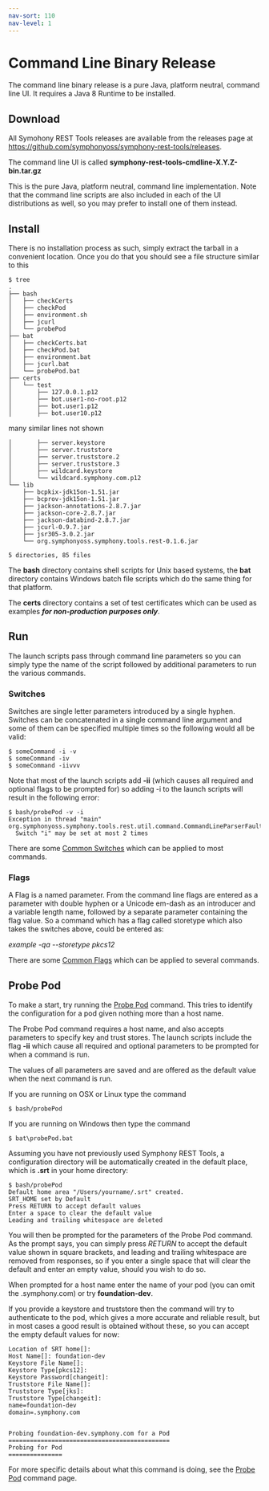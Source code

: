 ```yaml
---
nav-sort: 110
nav-level: 1
---
```

# Command Line Binary Release
The command line binary release is a pure Java, platform neutral, command line UI. It requires a Java 8 Runtime to be installed.

## Download
All Symohony REST Tools releases are available from the releases page at https://github.com/symphonyoss/symphony-rest-tools/releases.

The command line UI is called **symphony-rest-tools-cmdline-X.Y.Z-bin.tar.gz**

This is the pure Java, platform neutral, command line implementation. Note that the command line scripts are also included in each of the UI distributions as well, so you may prefer to install one of them instead.

## Install
There is no installation process as such, simply extract the tarball in a convenient location. Once you do that you should see a file structure similar to this

```
$ tree
.
├── bash
│   ├── checkCerts
│   ├── checkPod
│   ├── environment.sh
│   ├── jcurl
│   └── probePod
├── bat
│   ├── checkCerts.bat
│   ├── checkPod.bat
│   ├── environment.bat
│   ├── jcurl.bat
│   └── probePod.bat
├── certs
│   └── test
│       ├── 127.0.0.1.p12
│       ├── bot.user1-no-root.p12
│       ├── bot.user1.p12
│       ├── bot.user10.p12
```
many similar lines not shown
```
│       ├── server.keystore
│       ├── server.truststore
│       ├── server.truststore.2
│       ├── server.truststore.3
│       ├── wildcard.keystore
│       └── wildcard.symphony.com.p12
└── lib
    ├── bcpkix-jdk15on-1.51.jar
    ├── bcprov-jdk15on-1.51.jar
    ├── jackson-annotations-2.8.7.jar
    ├── jackson-core-2.8.7.jar
    ├── jackson-databind-2.8.7.jar
    ├── jcurl-0.9.7.jar
    ├── jsr305-3.0.2.jar
    └── org.symphonyoss.symphony.tools.rest-0.1.6.jar

5 directories, 85 files
```

The **bash** directory contains shell scripts for Unix based systems, the **bat** directory contains Windows batch file scripts which do the same thing for that platform.

The **certs** directory contains a set of test certificates which can be used as examples _**for non-production purposes only**_.

## Run
The launch scripts pass through command line parameters so you can simply type the name of the script followed by additional parameters to run the various commands.

### Switches
Switches are single letter parameters introduced by a single hyphen. Switches can be concatenated in a single command line argument and some of them can be specified multiple times so the following would all be valid:

```
$ someCommand -i -v
$ someCommand -iv
$ someCommand -iivvv
```

Note that most of the launch scripts add **-ii** (which causes all required and optional flags to be prompted for) so adding -i to the launch scripts will result in the following error:

```
$ bash/probePod -v -i
Exception in thread "main" org.symphonyoss.symphony.tools.rest.util.command.CommandLineParserFault: 
  Switch "i" may be set at most 2 times
```
There are some [Common Switches](../CommonSwitches.md) which can be applied to most commands.

### Flags
A Flag is a named parameter. From the command line flags are entered as a parameter with double hyphen or a Unicode em-dash as an introducer and a variable length name, followed by a separate parameter containing the flag value. So a command which has a flag called storetype which also takes the switches above, could be entered as:

_example -qa --storetype pkcs12_

There are some [Common Flags](../CommonFlags.md) which can be applied to several commands.

## Probe Pod
To make a start, try running the [Probe Pod](../Commands/ProbePod.md) command. This tries to identify the configuration for a pod given nothing more than a host name.

The Probe Pod command requires a host name, and also accepts parameters to specify key and trust stores. The launch scripts include the flag **-ii** which cause all required and optional parameters to be prompted for when a command is run.

The values of all parameters are saved and are offered as the default value when the next command is run.

If you are running on OSX or Linux type the command

```
$ bash/probePod
```

If you are running on Windows then type the command

```
$ bat\probePod.bat
```

Assuming you have not previously used Symphony REST Tools, a configuration directory will be automatically created in the default place, which is **.srt** in your home directory:

```
$ bash/probePod 
Default home area "/Users/yourname/.srt" created.
SRT_HOME set by Default
Press RETURN to accept default values
Enter a space to clear the default value
Leading and trailing whitespace are deleted
```
You will then be prompted for the parameters of the Probe Pod command. As the prompt says, you can simply press _RETURN_ to accept the default value shown in square brackets, and leading and trailing whitespace are removed from responses, so if you enter a single space that will clear the default and enter an empty value, should you wish to do so.

When prompted for a host name enter the name of your pod (you can omit the .symphony.com) or try **foundation-dev**.

If you provide a keystore and truststore then the command will try to authenticate to the pod, which gives a more accurate and reliable result, but in most cases a good result is obtained without these, so you can accept the empty default values for now:
```
Location of SRT home[]: 
Host Name[]: foundation-dev
Keystore File Name[]: 
Keystore Type[pkcs12]: 
Keystore Password[changeit]: 
Truststore File Name[]: 
Truststore Type[jks]: 
Truststore Type[changeit]: 
name=foundation-dev
domain=.symphony.com


Probing foundation-dev.symphony.com for a Pod
=============================================
Probing for Pod
===============
```
For more specific details about what this command is doing, see the [Probe Pod](../Commands/ProbePod.md) command page.
